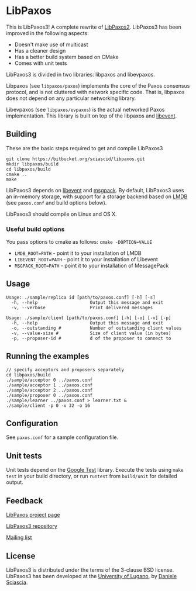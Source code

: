 # LibPaxos

This is LibPaxos3! A complete rewrite of [LibPaxos2][1].
LibPaxos3 has been improved in the following aspects:

- Doesn't make use of multicast
- Has a cleaner design
- Has a better build system based on CMake
- Comes with unit tests

LibPaxos3 is divided in two libraries: libpaxos and libevpaxos. 

Libpaxos (see ```libpaxos/paxos```) implements the core of the Paxos consensus 
protocol, and is not cluttered with network specific code. That is, libpaxos 
does not depend on any particular networking library.

Libevpaxos (see ```libpaxos/evpaxos```) is the actual networked Paxos 
implementation. This library is built on top of the libpaxos and [libevent][2].

## Building

These are the basic steps required to get and compile LibPaxos3

	git clone https://bitbucket.org/sciascid/libpaxos.git
	mkdir libpaxos/build
	cd libpaxos/build
	cmake ..
	make

LibPaxos3 depends on [libevent][2] and [msgpack][9]. By default, LibPaxos3 uses
an in-memory storage, with support for a storage backend based on [LMDB][10]
(see ```paxos.conf``` and build options below).

LibPaxos3 should compile on Linux and OS X.

### Useful build options

You pass options to cmake as follows: ```cmake -DOPTION=VALUE```

- ```LMDB_ROOT=PATH```  - point it to your installation of LMDB
- ```LIBEVENT_ROOT=PATH``` -  point it to your installation of Libevent
- ```MSGPACK_ROOT=PATH``` - point it to your installation of MessagePack

## Usage

```
Usage: ./sample/replica id [path/to/paxos.conf] [-h] [-s]
  -h, --help                    Output this message and exit
  -v, --verbose                 Print delivered messages
```

```
Usage: ./sample/client [path/to/paxos.conf] [-h] [-o] [-v] [-p]
  -h, --help                    Output this message and exit
  -o, --outstanding #           Number of outstanding client values
  -v, --value-size #            Size of client value (in bytes)
  -p, --proposer-id #           d of the proposer to connect to
```

## Running the examples

	// specify acceptors and proposers separately
	cd libpaxos/build
	./sample/acceptor 0 ../paxos.conf
	./sample/acceptor 1 ../paxos.conf
	./sample/acceptor 2 ../paxos.conf
	./sample/proposer 0 ../paxos.conf
	./sample/learner ../paxos.conf > learner.txt &
	./sample/client -p 0 -v 32 -o 16

## Configuration

See ```paxos.conf``` for a sample configuration file.

##  Unit tests

Unit tests depend on the [Google Test][4] library. Execute the tests using 
```make test``` in your build directory, or run ```runtest``` from
```build/unit``` for  detailed output.

## Feedback

[LibPaxos project page][1]

[LibPaxos3 repository][5]

[Mailing list][6]

## License

LibPaxos3 is distributed under the terms of the 3-clause BSD license.
LibPaxos3 has been developed at the [University of Lugano][7],
by [Daniele Sciascia][8].

[1]: http://libpaxos.sourceforge.net
[2]: http://www.libevent.org
[4]: http://code.google.com/p/googletest/
[5]: https://bitbucket.org/sciascid/libpaxos
[6]: https://lists.sourceforge.net/lists/listinfo/libpaxos-general
[7]: http://inf.usi.ch
[8]: http://atelier.inf.usi.ch/~sciascid
[9]: http://www.msgpack.org
[10]: http://symas.com/mdb/
